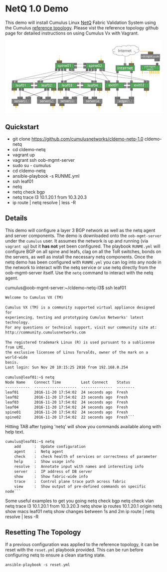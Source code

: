 # NetQ 1.0 Demo

This demo will install Cumulus Linux [NetQ](https://docs.cumulusnetworks.com/display/DOCS/Using+netq+to+Troubleshoot+the+Network) Fabric Validation System using the Cumulus [reference topology](https://github.com/cumulusnetworks/cldemo-vagrant). Please vist the reference topology github page for detailed instructions on using Cumulus Vx with Vagrant.

![Cumulus Reference Topology](https://github.com/CumulusNetworks/cldemo-vagrant/raw/master/cldemo_topology.png)

Quickstart
------------------------
* git clone https://github.com/cumulusnetworks/cldemo-netq-1.0 cldemo-netq
* cd cldemo-netq
* vagrant up
* vagrant ssh oob-mgmt-server
* sudo su - cumulus
* cd cldemo-netq
* ansible-playbook -s RUNME.yml
* ssh leaf01
* netq
* netq check bgp
* netq trace l3 10.1.20.1 from 10.3.20.3
* ip route | netq resolve | less -R

Details
------------------------

This demo will configure a layer 3 BGP network as well as the netq agent and server components. The demo is downloaded onto the `oob-mgmt-server` under the `cumulus` user. It assumes the network is up and running (via `vagrant up`) but it **has not** yet been configured. The playbook `RUNME.yml` will configure BGP on all spine and leafs, clag on all the ToR switches, bonds on the servers, as well as install the necessary netq components. Once the netq demo has been configured with `RUNME.yml` you can log into any node in the network to interact with the netq service or use netq directly from the oob-mgmt-server itself. Use the `netq` command to interact with the netq agent.

cumulus@oob-mgmt-server:~/cldemo-netq-l3$ ssh leaf01

    Welcome to Cumulus VX (TM)

    Cumulus VX (TM) is a community supported virtual appliance designed for
    experiencing, testing and prototyping Cumulus Networks' latest technology.
    For any questions or technical support, visit our community site at:
    http://community.cumulusnetworks.com
    
    The registered trademark Linux (R) is used pursuant to a sublicense from LMI,
    the exclusive licensee of Linus Torvalds, owner of the mark on a world-wide
    basis.
    Last login: Sun Nov 20 10:15:25 2016 from 192.168.0.254
    
    cumulus@leaf01:~$ netq
    Node Name    Connect Time         Last Connect    Status
    -----------  -------------------  --------------  --------
    leaf01       2016-11-20 17:54:02  24 seconds ago  Fresh
    leaf02       2016-11-20 17:54:02  23 seconds ago  Fresh
    leaf03       2016-11-20 17:54:02  24 seconds ago  Fresh
    leaf04       2016-11-20 17:54:02  24 seconds ago  Fresh
    spine01      2016-11-20 17:54:02  24 seconds ago  Fresh
    spine02      2016-11-20 17:54:02  22 seconds ago  Fresh```


Hitting TAB after typing 'netq' will show you commands available along with help text.

    cumulus@leaf01:~$ netq
        add      :  Update configuration
        agent    :  Netq agent
        check    :  check health of services or correctness of parameter
        help     :  Show usage info
        resolve  :  Annotate input with names and interesting info
        server   :  IP address of DB server
        show     :  Show fabric-wide info
        trace    :  Control plane trace path across fabric
        view     :  Show output of pre-defined commands on specific node```

Some useful examples to get you going
    netq check bgp
    netq check vlan
    netq trace l3 10.1.20.1 from 10.3.20.3
    netq show ip routes 10.1.20.1 origin
    netq show macs leaf01
    netq show changes between 1s and 2m
    ip route | netq resolve | less -R

Resetting The Topology
------------------------
If a previous configuration was applied to the reference topology, it can be reset with the `reset.yml` playbook provided. This can be run before configuring netq to ensure a clean starting state.

    ansible-playbook -s reset.yml
